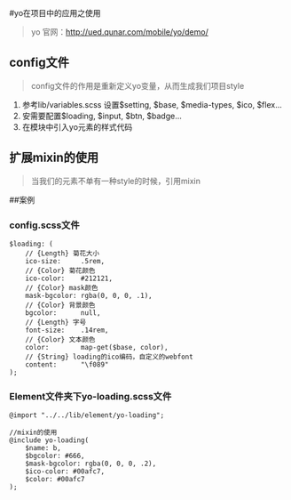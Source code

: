 #yo在项目中的应用之使用
> yo 官网：http://ued.qunar.com/mobile/yo/demo/

## config文件
> config文件的作用是重新定义yo变量，从而生成我们项目style

1. 参考lib/variables.scss 设置$setting, $base, $media-types, $ico, $flex...
2. 安需要配置$loading, $input, $btn, $badge...
3. 在模块中引入yo元素的样式代码



## 扩展mixin的使用
> 当我们的元素不单有一种style的时候，引用mixin



##案例 

### config.scss文件

    $loading: (
        // {Length} 菊花大小
        ico-size:     .5rem,
        // {Color} 菊花颜色
        ico-color:    #212121,
        // {Color} mask颜色
        mask-bgcolor: rgba(0, 0, 0, .1),
        // {Color} 背景颜色
        bgcolor:      null,
        // {Length} 字号
        font-size:    .14rem,
        // {Color} 文本颜色
        color:        map-get($base, color),
        // {String} loading的ico编码，自定义的webfont
        content:      "\f089"
    );

	
### Element文件夹下yo-loading.scss文件

	@import "../../lib/element/yo-loading";

	//mixin的使用
	@include yo-loading(
    	$name: b,
    	$bgcolor: #666,
    	$mask-bgcolor: rgba(0, 0, 0, .2),
		$ico-color: #00afc7,
    	$color: #00afc7
	);

